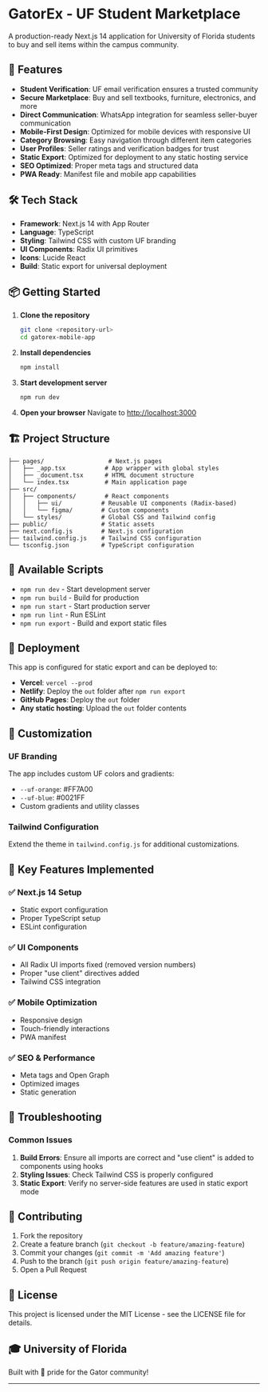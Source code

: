 # GatorEx - UF Student Marketplace

A production-ready Next.js 14 application for University of Florida students to buy and sell items within the campus community.

## 🚀 Features

- **Student Verification**: UF email verification ensures a trusted community
- **Secure Marketplace**: Buy and sell textbooks, furniture, electronics, and more
- **Direct Communication**: WhatsApp integration for seamless seller-buyer communication
- **Mobile-First Design**: Optimized for mobile devices with responsive UI
- **Category Browsing**: Easy navigation through different item categories
- **User Profiles**: Seller ratings and verification badges for trust
- **Static Export**: Optimized for deployment to any static hosting service
- **SEO Optimized**: Proper meta tags and structured data
- **PWA Ready**: Manifest file and mobile app capabilities

## 🛠 Tech Stack

- **Framework**: Next.js 14 with App Router
- **Language**: TypeScript
- **Styling**: Tailwind CSS with custom UF branding
- **UI Components**: Radix UI primitives
- **Icons**: Lucide React
- **Build**: Static export for universal deployment

## 📦 Getting Started

1. **Clone the repository**
   ```bash
   git clone <repository-url>
   cd gatorex-mobile-app
   ```

2. **Install dependencies**
   ```bash
   npm install
   ```

3. **Start development server**
   ```bash
   npm run dev
   ```

4. **Open your browser**
   Navigate to [http://localhost:3000](http://localhost:3000)

## 🏗 Project Structure

```
├── pages/                  # Next.js pages
│   ├── _app.tsx           # App wrapper with global styles
│   ├── _document.tsx      # HTML document structure
│   └── index.tsx          # Main application page
├── src/
│   ├── components/        # React components
│   │   ├── ui/           # Reusable UI components (Radix-based)
│   │   └── figma/        # Custom components
│   └── styles/           # Global CSS and Tailwind config
├── public/               # Static assets
├── next.config.js        # Next.js configuration
├── tailwind.config.js    # Tailwind CSS configuration
└── tsconfig.json         # TypeScript configuration
```

## 📜 Available Scripts

- `npm run dev` - Start development server
- `npm run build` - Build for production
- `npm run start` - Start production server
- `npm run lint` - Run ESLint
- `npm run export` - Build and export static files

## 🚀 Deployment

This app is configured for static export and can be deployed to:

- **Vercel**: `vercel --prod`
- **Netlify**: Deploy the `out` folder after `npm run export`
- **GitHub Pages**: Deploy the `out` folder
- **Any static hosting**: Upload the `out` folder contents

## 🎨 Customization

### UF Branding
The app includes custom UF colors and gradients:
- `--uf-orange`: #FF7A00
- `--uf-blue`: #0021FF
- Custom gradients and utility classes

### Tailwind Configuration
Extend the theme in `tailwind.config.js` for additional customizations.

## 🔧 Key Features Implemented

### ✅ Next.js 14 Setup
- Static export configuration
- Proper TypeScript setup
- ESLint configuration

### ✅ UI Components
- All Radix UI imports fixed (removed version numbers)
- Proper "use client" directives added
- Tailwind CSS integration

### ✅ Mobile Optimization
- Responsive design
- Touch-friendly interactions
- PWA manifest

### ✅ SEO & Performance
- Meta tags and Open Graph
- Optimized images
- Static generation

## 🐛 Troubleshooting

### Common Issues

1. **Build Errors**: Ensure all imports are correct and "use client" is added to components using hooks
2. **Styling Issues**: Check Tailwind CSS is properly configured
3. **Static Export**: Verify no server-side features are used in static export mode

## 🤝 Contributing

1. Fork the repository
2. Create a feature branch (`git checkout -b feature/amazing-feature`)
3. Commit your changes (`git commit -m 'Add amazing feature'`)
4. Push to the branch (`git push origin feature/amazing-feature`)
5. Open a Pull Request

## 📄 License

This project is licensed under the MIT License - see the LICENSE file for details.

## 🎓 University of Florida

Built with 🐊 pride for the Gator community!

---
